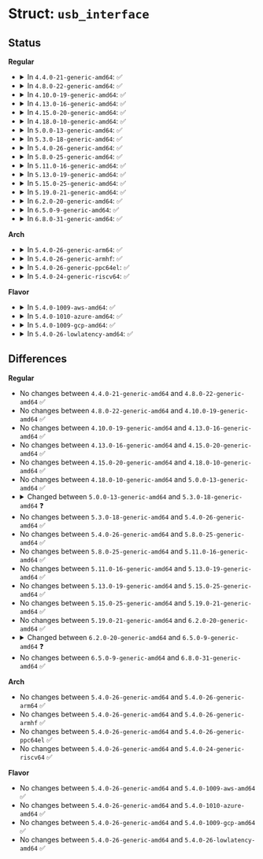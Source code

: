 # Struct: <code>usb_interface</code>

## Status
<b>Regular</b>
<ul>
<li>
<details>
<summary>In <code>4.4.0-21-generic-amd64</code>: ✅</summary>

```c
struct usb_interface {
    struct usb_host_interface * altsetting;
    struct usb_host_interface * cur_altsetting;
    unsigned int num_altsetting;
    struct usb_interface_assoc_descriptor * intf_assoc;
    int minor;
    enum usb_interface_condition condition;
    unsigned int sysfs_files_created;
    unsigned int ep_devs_created;
    unsigned int unregistering;
    unsigned int needs_remote_wakeup;
    unsigned int needs_altsetting0;
    unsigned int needs_binding;
    unsigned int resetting_device;
    unsigned int authorized;
    struct device dev;
    struct device * usb_dev;
    atomic_t pm_usage_cnt;
    struct work_struct reset_ws;
}
```
</details>
</li>
<li>
<details>
<summary>In <code>4.8.0-22-generic-amd64</code>: ✅</summary>

```c
struct usb_interface {
    struct usb_host_interface * altsetting;
    struct usb_host_interface * cur_altsetting;
    unsigned int num_altsetting;
    struct usb_interface_assoc_descriptor * intf_assoc;
    int minor;
    enum usb_interface_condition condition;
    unsigned int sysfs_files_created;
    unsigned int ep_devs_created;
    unsigned int unregistering;
    unsigned int needs_remote_wakeup;
    unsigned int needs_altsetting0;
    unsigned int needs_binding;
    unsigned int resetting_device;
    unsigned int authorized;
    struct device dev;
    struct device * usb_dev;
    atomic_t pm_usage_cnt;
    struct work_struct reset_ws;
}
```
</details>
</li>
<li>
<details>
<summary>In <code>4.10.0-19-generic-amd64</code>: ✅</summary>

```c
struct usb_interface {
    struct usb_host_interface * altsetting;
    struct usb_host_interface * cur_altsetting;
    unsigned int num_altsetting;
    struct usb_interface_assoc_descriptor * intf_assoc;
    int minor;
    enum usb_interface_condition condition;
    unsigned int sysfs_files_created;
    unsigned int ep_devs_created;
    unsigned int unregistering;
    unsigned int needs_remote_wakeup;
    unsigned int needs_altsetting0;
    unsigned int needs_binding;
    unsigned int resetting_device;
    unsigned int authorized;
    struct device dev;
    struct device * usb_dev;
    atomic_t pm_usage_cnt;
    struct work_struct reset_ws;
}
```
</details>
</li>
<li>
<details>
<summary>In <code>4.13.0-16-generic-amd64</code>: ✅</summary>

```c
struct usb_interface {
    struct usb_host_interface * altsetting;
    struct usb_host_interface * cur_altsetting;
    unsigned int num_altsetting;
    struct usb_interface_assoc_descriptor * intf_assoc;
    int minor;
    enum usb_interface_condition condition;
    unsigned int sysfs_files_created;
    unsigned int ep_devs_created;
    unsigned int unregistering;
    unsigned int needs_remote_wakeup;
    unsigned int needs_altsetting0;
    unsigned int needs_binding;
    unsigned int resetting_device;
    unsigned int authorized;
    struct device dev;
    struct device * usb_dev;
    atomic_t pm_usage_cnt;
    struct work_struct reset_ws;
}
```
</details>
</li>
<li>
<details>
<summary>In <code>4.15.0-20-generic-amd64</code>: ✅</summary>

```c
struct usb_interface {
    struct usb_host_interface * altsetting;
    struct usb_host_interface * cur_altsetting;
    unsigned int num_altsetting;
    struct usb_interface_assoc_descriptor * intf_assoc;
    int minor;
    enum usb_interface_condition condition;
    unsigned int sysfs_files_created;
    unsigned int ep_devs_created;
    unsigned int unregistering;
    unsigned int needs_remote_wakeup;
    unsigned int needs_altsetting0;
    unsigned int needs_binding;
    unsigned int resetting_device;
    unsigned int authorized;
    struct device dev;
    struct device * usb_dev;
    atomic_t pm_usage_cnt;
    struct work_struct reset_ws;
}
```
</details>
</li>
<li>
<details>
<summary>In <code>4.18.0-10-generic-amd64</code>: ✅</summary>

```c
struct usb_interface {
    struct usb_host_interface * altsetting;
    struct usb_host_interface * cur_altsetting;
    unsigned int num_altsetting;
    struct usb_interface_assoc_descriptor * intf_assoc;
    int minor;
    enum usb_interface_condition condition;
    unsigned int sysfs_files_created;
    unsigned int ep_devs_created;
    unsigned int unregistering;
    unsigned int needs_remote_wakeup;
    unsigned int needs_altsetting0;
    unsigned int needs_binding;
    unsigned int resetting_device;
    unsigned int authorized;
    struct device dev;
    struct device * usb_dev;
    atomic_t pm_usage_cnt;
    struct work_struct reset_ws;
}
```
</details>
</li>
<li>
<details>
<summary>In <code>5.0.0-13-generic-amd64</code>: ✅</summary>

```c
struct usb_interface {
    struct usb_host_interface * altsetting;
    struct usb_host_interface * cur_altsetting;
    unsigned int num_altsetting;
    struct usb_interface_assoc_descriptor * intf_assoc;
    int minor;
    enum usb_interface_condition condition;
    unsigned int sysfs_files_created;
    unsigned int ep_devs_created;
    unsigned int unregistering;
    unsigned int needs_remote_wakeup;
    unsigned int needs_altsetting0;
    unsigned int needs_binding;
    unsigned int resetting_device;
    unsigned int authorized;
    struct device dev;
    struct device * usb_dev;
    atomic_t pm_usage_cnt;
    struct work_struct reset_ws;
}
```
</details>
</li>
<li>
<details>
<summary>In <code>5.3.0-18-generic-amd64</code>: ✅</summary>

```c
struct usb_interface {
    struct usb_host_interface * altsetting;
    struct usb_host_interface * cur_altsetting;
    unsigned int num_altsetting;
    struct usb_interface_assoc_descriptor * intf_assoc;
    int minor;
    enum usb_interface_condition condition;
    unsigned int sysfs_files_created;
    unsigned int ep_devs_created;
    unsigned int unregistering;
    unsigned int needs_remote_wakeup;
    unsigned int needs_altsetting0;
    unsigned int needs_binding;
    unsigned int resetting_device;
    unsigned int authorized;
    struct device dev;
    struct device * usb_dev;
    struct work_struct reset_ws;
}
```
</details>
</li>
<li>
<details>
<summary>In <code>5.4.0-26-generic-amd64</code>: ✅</summary>

```c
struct usb_interface {
    struct usb_host_interface * altsetting;
    struct usb_host_interface * cur_altsetting;
    unsigned int num_altsetting;
    struct usb_interface_assoc_descriptor * intf_assoc;
    int minor;
    enum usb_interface_condition condition;
    unsigned int sysfs_files_created;
    unsigned int ep_devs_created;
    unsigned int unregistering;
    unsigned int needs_remote_wakeup;
    unsigned int needs_altsetting0;
    unsigned int needs_binding;
    unsigned int resetting_device;
    unsigned int authorized;
    struct device dev;
    struct device * usb_dev;
    struct work_struct reset_ws;
}
```
</details>
</li>
<li>
<details>
<summary>In <code>5.8.0-25-generic-amd64</code>: ✅</summary>

```c
struct usb_interface {
    struct usb_host_interface * altsetting;
    struct usb_host_interface * cur_altsetting;
    unsigned int num_altsetting;
    struct usb_interface_assoc_descriptor * intf_assoc;
    int minor;
    enum usb_interface_condition condition;
    unsigned int sysfs_files_created;
    unsigned int ep_devs_created;
    unsigned int unregistering;
    unsigned int needs_remote_wakeup;
    unsigned int needs_altsetting0;
    unsigned int needs_binding;
    unsigned int resetting_device;
    unsigned int authorized;
    struct device dev;
    struct device * usb_dev;
    struct work_struct reset_ws;
}
```
</details>
</li>
<li>
<details>
<summary>In <code>5.11.0-16-generic-amd64</code>: ✅</summary>

```c
struct usb_interface {
    struct usb_host_interface * altsetting;
    struct usb_host_interface * cur_altsetting;
    unsigned int num_altsetting;
    struct usb_interface_assoc_descriptor * intf_assoc;
    int minor;
    enum usb_interface_condition condition;
    unsigned int sysfs_files_created;
    unsigned int ep_devs_created;
    unsigned int unregistering;
    unsigned int needs_remote_wakeup;
    unsigned int needs_altsetting0;
    unsigned int needs_binding;
    unsigned int resetting_device;
    unsigned int authorized;
    struct device dev;
    struct device * usb_dev;
    struct work_struct reset_ws;
}
```
</details>
</li>
<li>
<details>
<summary>In <code>5.13.0-19-generic-amd64</code>: ✅</summary>

```c
struct usb_interface {
    struct usb_host_interface * altsetting;
    struct usb_host_interface * cur_altsetting;
    unsigned int num_altsetting;
    struct usb_interface_assoc_descriptor * intf_assoc;
    int minor;
    enum usb_interface_condition condition;
    unsigned int sysfs_files_created;
    unsigned int ep_devs_created;
    unsigned int unregistering;
    unsigned int needs_remote_wakeup;
    unsigned int needs_altsetting0;
    unsigned int needs_binding;
    unsigned int resetting_device;
    unsigned int authorized;
    struct device dev;
    struct device * usb_dev;
    struct work_struct reset_ws;
}
```
</details>
</li>
<li>
<details>
<summary>In <code>5.15.0-25-generic-amd64</code>: ✅</summary>

```c
struct usb_interface {
    struct usb_host_interface * altsetting;
    struct usb_host_interface * cur_altsetting;
    unsigned int num_altsetting;
    struct usb_interface_assoc_descriptor * intf_assoc;
    int minor;
    enum usb_interface_condition condition;
    unsigned int sysfs_files_created;
    unsigned int ep_devs_created;
    unsigned int unregistering;
    unsigned int needs_remote_wakeup;
    unsigned int needs_altsetting0;
    unsigned int needs_binding;
    unsigned int resetting_device;
    unsigned int authorized;
    struct device dev;
    struct device * usb_dev;
    struct work_struct reset_ws;
}
```
</details>
</li>
<li>
<details>
<summary>In <code>5.19.0-21-generic-amd64</code>: ✅</summary>

```c
struct usb_interface {
    struct usb_host_interface * altsetting;
    struct usb_host_interface * cur_altsetting;
    unsigned int num_altsetting;
    struct usb_interface_assoc_descriptor * intf_assoc;
    int minor;
    enum usb_interface_condition condition;
    unsigned int sysfs_files_created;
    unsigned int ep_devs_created;
    unsigned int unregistering;
    unsigned int needs_remote_wakeup;
    unsigned int needs_altsetting0;
    unsigned int needs_binding;
    unsigned int resetting_device;
    unsigned int authorized;
    struct device dev;
    struct device * usb_dev;
    struct work_struct reset_ws;
}
```
</details>
</li>
<li>
<details>
<summary>In <code>6.2.0-20-generic-amd64</code>: ✅</summary>

```c
struct usb_interface {
    struct usb_host_interface * altsetting;
    struct usb_host_interface * cur_altsetting;
    unsigned int num_altsetting;
    struct usb_interface_assoc_descriptor * intf_assoc;
    int minor;
    enum usb_interface_condition condition;
    unsigned int sysfs_files_created;
    unsigned int ep_devs_created;
    unsigned int unregistering;
    unsigned int needs_remote_wakeup;
    unsigned int needs_altsetting0;
    unsigned int needs_binding;
    unsigned int resetting_device;
    unsigned int authorized;
    struct device dev;
    struct device * usb_dev;
    struct work_struct reset_ws;
}
```
</details>
</li>
<li>
<details>
<summary>In <code>6.5.0-9-generic-amd64</code>: ✅</summary>

```c
struct usb_interface {
    struct usb_host_interface * altsetting;
    struct usb_host_interface * cur_altsetting;
    unsigned int num_altsetting;
    struct usb_interface_assoc_descriptor * intf_assoc;
    int minor;
    enum usb_interface_condition condition;
    unsigned int sysfs_files_created;
    unsigned int ep_devs_created;
    unsigned int unregistering;
    unsigned int needs_remote_wakeup;
    unsigned int needs_altsetting0;
    unsigned int needs_binding;
    unsigned int resetting_device;
    unsigned int authorized;
    enum usb_wireless_status wireless_status;
    struct work_struct wireless_status_work;
    struct device dev;
    struct device * usb_dev;
    struct work_struct reset_ws;
}
```
</details>
</li>
<li>
<details>
<summary>In <code>6.8.0-31-generic-amd64</code>: ✅</summary>

```c
struct usb_interface {
    struct usb_host_interface * altsetting;
    struct usb_host_interface * cur_altsetting;
    unsigned int num_altsetting;
    struct usb_interface_assoc_descriptor * intf_assoc;
    int minor;
    enum usb_interface_condition condition;
    unsigned int sysfs_files_created;
    unsigned int ep_devs_created;
    unsigned int unregistering;
    unsigned int needs_remote_wakeup;
    unsigned int needs_altsetting0;
    unsigned int needs_binding;
    unsigned int resetting_device;
    unsigned int authorized;
    enum usb_wireless_status wireless_status;
    struct work_struct wireless_status_work;
    struct device dev;
    struct device * usb_dev;
    struct work_struct reset_ws;
}
```
</details>
</li>
</ul>
<b>Arch</b>
<ul>
<li>
<details>
<summary>In <code>5.4.0-26-generic-arm64</code>: ✅</summary>

```c
struct usb_interface {
    struct usb_host_interface * altsetting;
    struct usb_host_interface * cur_altsetting;
    unsigned int num_altsetting;
    struct usb_interface_assoc_descriptor * intf_assoc;
    int minor;
    enum usb_interface_condition condition;
    unsigned int sysfs_files_created;
    unsigned int ep_devs_created;
    unsigned int unregistering;
    unsigned int needs_remote_wakeup;
    unsigned int needs_altsetting0;
    unsigned int needs_binding;
    unsigned int resetting_device;
    unsigned int authorized;
    struct device dev;
    struct device * usb_dev;
    struct work_struct reset_ws;
}
```
</details>
</li>
<li>
<details>
<summary>In <code>5.4.0-26-generic-armhf</code>: ✅</summary>

```c
struct usb_interface {
    struct usb_host_interface * altsetting;
    struct usb_host_interface * cur_altsetting;
    unsigned int num_altsetting;
    struct usb_interface_assoc_descriptor * intf_assoc;
    int minor;
    enum usb_interface_condition condition;
    unsigned int sysfs_files_created;
    unsigned int ep_devs_created;
    unsigned int unregistering;
    unsigned int needs_remote_wakeup;
    unsigned int needs_altsetting0;
    unsigned int needs_binding;
    unsigned int resetting_device;
    unsigned int authorized;
    struct device dev;
    struct device * usb_dev;
    struct work_struct reset_ws;
}
```
</details>
</li>
<li>
<details>
<summary>In <code>5.4.0-26-generic-ppc64el</code>: ✅</summary>

```c
struct usb_interface {
    struct usb_host_interface * altsetting;
    struct usb_host_interface * cur_altsetting;
    unsigned int num_altsetting;
    struct usb_interface_assoc_descriptor * intf_assoc;
    int minor;
    enum usb_interface_condition condition;
    unsigned int sysfs_files_created;
    unsigned int ep_devs_created;
    unsigned int unregistering;
    unsigned int needs_remote_wakeup;
    unsigned int needs_altsetting0;
    unsigned int needs_binding;
    unsigned int resetting_device;
    unsigned int authorized;
    struct device dev;
    struct device * usb_dev;
    struct work_struct reset_ws;
}
```
</details>
</li>
<li>
<details>
<summary>In <code>5.4.0-24-generic-riscv64</code>: ✅</summary>

```c
struct usb_interface {
    struct usb_host_interface * altsetting;
    struct usb_host_interface * cur_altsetting;
    unsigned int num_altsetting;
    struct usb_interface_assoc_descriptor * intf_assoc;
    int minor;
    enum usb_interface_condition condition;
    unsigned int sysfs_files_created;
    unsigned int ep_devs_created;
    unsigned int unregistering;
    unsigned int needs_remote_wakeup;
    unsigned int needs_altsetting0;
    unsigned int needs_binding;
    unsigned int resetting_device;
    unsigned int authorized;
    struct device dev;
    struct device * usb_dev;
    struct work_struct reset_ws;
}
```
</details>
</li>
</ul>
<b>Flavor</b>
<ul>
<li>
<details>
<summary>In <code>5.4.0-1009-aws-amd64</code>: ✅</summary>

```c
struct usb_interface {
    struct usb_host_interface * altsetting;
    struct usb_host_interface * cur_altsetting;
    unsigned int num_altsetting;
    struct usb_interface_assoc_descriptor * intf_assoc;
    int minor;
    enum usb_interface_condition condition;
    unsigned int sysfs_files_created;
    unsigned int ep_devs_created;
    unsigned int unregistering;
    unsigned int needs_remote_wakeup;
    unsigned int needs_altsetting0;
    unsigned int needs_binding;
    unsigned int resetting_device;
    unsigned int authorized;
    struct device dev;
    struct device * usb_dev;
    struct work_struct reset_ws;
}
```
</details>
</li>
<li>
<details>
<summary>In <code>5.4.0-1010-azure-amd64</code>: ✅</summary>

```c
struct usb_interface {
    struct usb_host_interface * altsetting;
    struct usb_host_interface * cur_altsetting;
    unsigned int num_altsetting;
    struct usb_interface_assoc_descriptor * intf_assoc;
    int minor;
    enum usb_interface_condition condition;
    unsigned int sysfs_files_created;
    unsigned int ep_devs_created;
    unsigned int unregistering;
    unsigned int needs_remote_wakeup;
    unsigned int needs_altsetting0;
    unsigned int needs_binding;
    unsigned int resetting_device;
    unsigned int authorized;
    struct device dev;
    struct device * usb_dev;
    struct work_struct reset_ws;
}
```
</details>
</li>
<li>
<details>
<summary>In <code>5.4.0-1009-gcp-amd64</code>: ✅</summary>

```c
struct usb_interface {
    struct usb_host_interface * altsetting;
    struct usb_host_interface * cur_altsetting;
    unsigned int num_altsetting;
    struct usb_interface_assoc_descriptor * intf_assoc;
    int minor;
    enum usb_interface_condition condition;
    unsigned int sysfs_files_created;
    unsigned int ep_devs_created;
    unsigned int unregistering;
    unsigned int needs_remote_wakeup;
    unsigned int needs_altsetting0;
    unsigned int needs_binding;
    unsigned int resetting_device;
    unsigned int authorized;
    struct device dev;
    struct device * usb_dev;
    struct work_struct reset_ws;
}
```
</details>
</li>
<li>
<details>
<summary>In <code>5.4.0-26-lowlatency-amd64</code>: ✅</summary>

```c
struct usb_interface {
    struct usb_host_interface * altsetting;
    struct usb_host_interface * cur_altsetting;
    unsigned int num_altsetting;
    struct usb_interface_assoc_descriptor * intf_assoc;
    int minor;
    enum usb_interface_condition condition;
    unsigned int sysfs_files_created;
    unsigned int ep_devs_created;
    unsigned int unregistering;
    unsigned int needs_remote_wakeup;
    unsigned int needs_altsetting0;
    unsigned int needs_binding;
    unsigned int resetting_device;
    unsigned int authorized;
    struct device dev;
    struct device * usb_dev;
    struct work_struct reset_ws;
}
```
</details>
</li>
</ul>

## Differences
<b>Regular</b>
<ul>
<li>
No changes between <code>4.4.0-21-generic-amd64</code> and <code>4.8.0-22-generic-amd64</code> ✅
</li>
<li>
No changes between <code>4.8.0-22-generic-amd64</code> and <code>4.10.0-19-generic-amd64</code> ✅
</li>
<li>
No changes between <code>4.10.0-19-generic-amd64</code> and <code>4.13.0-16-generic-amd64</code> ✅
</li>
<li>
No changes between <code>4.13.0-16-generic-amd64</code> and <code>4.15.0-20-generic-amd64</code> ✅
</li>
<li>
No changes between <code>4.15.0-20-generic-amd64</code> and <code>4.18.0-10-generic-amd64</code> ✅
</li>
<li>
No changes between <code>4.18.0-10-generic-amd64</code> and <code>5.0.0-13-generic-amd64</code> ✅
</li>
<li>
<details>
<summary>Changed between <code>5.0.0-13-generic-amd64</code> and <code>5.3.0-18-generic-amd64</code> ❓</summary>
<ul>
<li>
<b>Field removed. </b>
<code>atomic_t pm_usage_cnt</code>
</li>
</ul>
</details>
</li>
<li>
No changes between <code>5.3.0-18-generic-amd64</code> and <code>5.4.0-26-generic-amd64</code> ✅
</li>
<li>
No changes between <code>5.4.0-26-generic-amd64</code> and <code>5.8.0-25-generic-amd64</code> ✅
</li>
<li>
No changes between <code>5.8.0-25-generic-amd64</code> and <code>5.11.0-16-generic-amd64</code> ✅
</li>
<li>
No changes between <code>5.11.0-16-generic-amd64</code> and <code>5.13.0-19-generic-amd64</code> ✅
</li>
<li>
No changes between <code>5.13.0-19-generic-amd64</code> and <code>5.15.0-25-generic-amd64</code> ✅
</li>
<li>
No changes between <code>5.15.0-25-generic-amd64</code> and <code>5.19.0-21-generic-amd64</code> ✅
</li>
<li>
No changes between <code>5.19.0-21-generic-amd64</code> and <code>6.2.0-20-generic-amd64</code> ✅
</li>
<li>
<details>
<summary>Changed between <code>6.2.0-20-generic-amd64</code> and <code>6.5.0-9-generic-amd64</code> ❓</summary>
<ul>
<li>
<b>Field added. </b>
<code>enum usb_wireless_status wireless_status</code>
</li>
<li>
<b>Field added. </b>
<code>struct work_struct wireless_status_work</code>
</li>
</ul>
</details>
</li>
<li>
No changes between <code>6.5.0-9-generic-amd64</code> and <code>6.8.0-31-generic-amd64</code> ✅
</li>
</ul>
<b>Arch</b>
<ul>
<li>
No changes between <code>5.4.0-26-generic-amd64</code> and <code>5.4.0-26-generic-arm64</code> ✅
</li>
<li>
No changes between <code>5.4.0-26-generic-amd64</code> and <code>5.4.0-26-generic-armhf</code> ✅
</li>
<li>
No changes between <code>5.4.0-26-generic-amd64</code> and <code>5.4.0-26-generic-ppc64el</code> ✅
</li>
<li>
No changes between <code>5.4.0-26-generic-amd64</code> and <code>5.4.0-24-generic-riscv64</code> ✅
</li>
</ul>
<b>Flavor</b>
<ul>
<li>
No changes between <code>5.4.0-26-generic-amd64</code> and <code>5.4.0-1009-aws-amd64</code> ✅
</li>
<li>
No changes between <code>5.4.0-26-generic-amd64</code> and <code>5.4.0-1010-azure-amd64</code> ✅
</li>
<li>
No changes between <code>5.4.0-26-generic-amd64</code> and <code>5.4.0-1009-gcp-amd64</code> ✅
</li>
<li>
No changes between <code>5.4.0-26-generic-amd64</code> and <code>5.4.0-26-lowlatency-amd64</code> ✅
</li>
</ul>
